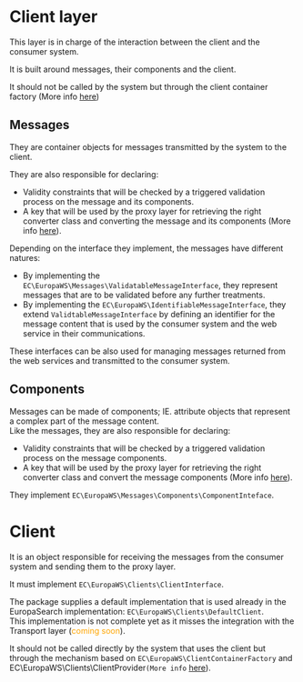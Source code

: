 # Client layer

This layer is in charge of the interaction between the client and the consumer system.

It is built around messages, their components and the client.

It should not be called by the system but through the client container factory (More info [here](01-client-container-factory.md))

## Messages

They are container objects for messages transmitted by the system to the client.<br />

They are also responsible for declaring:
  - Validity constraints that will be checked by a triggered validation process on the message and its components.
  - A key that will be used by the proxy layer for retrieving the right converter class and converting the message and 
    its components (More info [here](03-proxy-layer.md)).
 
Depending on the interface they implement, the messages have different natures:
 - By implementing the `EC\EuropaWS\Messages\ValidatableMessageInterface`, they represent messages that are to be validated 
   before any further treatments.
 - By implementing the `EC\EuropaWS\IdentifiableMessageInterface`, they extend `ValidtableMessageInterface` by defining an identifier
   for the message content that is used by the consumer system and the web service in their communications.
 
These interfaces can be also used for managing messages returned from the web services and transmitted to the consumer system.    
 
## Components

Messages can be made of components; IE. attribute objects that represent a complex 
part of the message content.<br />
Like the messages, they are also responsible for declaring:
  - Validity constraints that will be checked by a triggered validation process on the message components.
  - A key that will be used by the proxy layer for retrieving the right converter class and convert the message 
    components (More info [here](03-proxy-layer.md)).
    
They implement `EC\EuropaWS\Messages\Components\ComponentInteface`.
 
# Client

It is an object responsible for receiving the messages from the consumer system and sending them to the proxy layer.

It must implement `EC\EuropaWS\Clients\ClientInterface`. 

The package supplies a default implementation that is used already in the EuropaSearch implementation: 
`EC\EuropaWS\Clients\DefaultClient`.<br />
 This implementation is not complete yet as it misses the integration with the Transport layer (<span style="color:orange">coming soon</span>).

It should not be called directly by the system that uses the client but through the mechanism based on 
`EC\EuropaWS\ClientContainerFactory` and EC\EuropaWS\Clients\ClientProvider` (More info `
[here](01-client-container-factory.md)).
